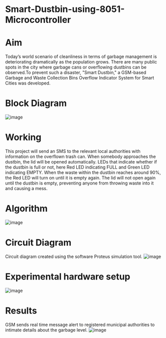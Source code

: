 # Smart-Dustbin-using-8051-Microcontroller
# Aim
Today’s world scenario of cleanliness in terms of garbage management is deteriorating
dramatically as the population grows. There are many public spots in the city where garbage
cans or overflowing dustbins can be observed.To prevent such a disaster, "Smart
Dustbin," a GSM-based Garbage and Waste Collection Bins Overflow Indicator System for
Smart Cities was developed.

# Block Diagram
![image](https://github.com/meenakshi311/Smart-Dustbin-using-8051-Microcontroller/assets/80347426/b645e48a-81af-4f41-8d1b-4c8e7fe709bd)
# Working 
This project will send an SMS to the relevant local authorities with information on the
overflown trash can. When somebody approaches the dustbin, the lid will be opened automatically. LEDs
that indicate whether if the dustbin is full or not, here Red LED indicating FULL and Green
LED indicating EMPTY.
When the waste within the dustbin reaches around 90%, the Red LED will turn on until it is
empty again. The lid will not open again until the dustbin is empty, preventing anyone from
throwing waste into it and causing a mess.
# Algorithm
![image](https://github.com/meenakshi311/Smart-Dustbin-using-8051-Microcontroller/assets/80347426/b0fe11e9-b739-4be9-8ffc-f4251a84f9fb)

# Circuit Diagram 
Circuit diagram created using the software Proteus simulation tool.
![image](https://github.com/meenakshi311/Smart-Dustbin-using-8051-Microcontroller/assets/80347426/49a7ad45-8900-450c-b834-afd968d8a8d6)

# Experimental hardware setup
![image](https://github.com/meenakshi311/Smart-Dustbin-using-8051-Microcontroller/assets/80347426/8a0043a8-2f46-407a-9f8b-8c3c2a90690b)

# Results
GSM sends real time message alert to registered municipal authorities to intimate details about the garbage level.
![image](https://github.com/meenakshi311/Smart-Dustbin-using-8051-Microcontroller/assets/80347426/8c3a4771-b822-45e9-91b3-59af4e2b4927)


